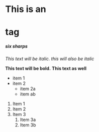 # This is an <h1> tag
##### six sharps

*This text will be italic.*
_this will also be italic_

**This text will be bold.**
__This text as well__

* item 1
* item 2
	* item 2a
	* item ab

1. Item 1
1. Item 2
1. Item 3
	1. Item 3a
	1. Item 3b

